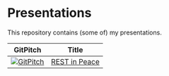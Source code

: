 # Presentations 

This repository contains (some of) my presentations.

|GitPitch|Title|
|--------|-----|
|[![GitPitch](https://gitpitch.com/assets/badge.svg)](https://gitpitch.com/hslatman/presentations/rest-in-peace)|[REST in Peace](https://github.com/hslatman/presentations/tree/rest-in-peace)|
